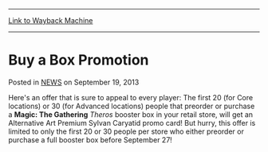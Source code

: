 
---
[Link to Wayback Machine](https://web.archive.org/web/20211016015301/https://magic.wizards.com/en/articles/archive/buy-box-promotion-2013-09-18)

[_metadata_:description]:- "Here's an offer that is sure to appeal to every player: The first 20 (for Core locations) or 30 (for Advanced locations) people that preorder or purchase a Magic: The Gathering Theros booster box in your retail store, will get an Alternative Art Premium Sylvan Caryatid promo card! But hurry, this offer is limited to only the first 20 or 30 people per store who either preorder"
[_metadata_:generator]:- "Drupal 7 (http://drupal.org)"
[_metadata_:node]:- "46536"
[_metadata_:path_date]:- "2013-09-18"
[_metadata_:publish_date]:- "2013-09-19"
[_metadata_:source]:- "div-main-content"
[_metadata_:title]:- "Buy a Box Promotion"
[_metadata_:wayback_capture_timestamp]:- "2021-10-16 01:53:01"
[_metadata_:wayback_raw_url]:- "https://web.archive.org/web/20211016015301id_/https://magic.wizards.com/en/articles/archive/buy-box-promotion-2013-09-18"
[_metadata_:wayback_url]:- "https://magic.wizards.com/en/articles/archive/buy-box-promotion-2013-09-18"
---


Buy a Box Promotion
===================



 Posted in [NEWS](/en/articles)
 on September 19, 2013 










Here's an offer that is sure to appeal to every player: The first 20 (for Core locations) or 30 (for Advanced locations) people that preorder or purchase a **Magic: The Gathering** *Theros* booster box in your retail store, will get an Alternative Art Premium Sylvan Caryatid promo card! But hurry, this offer is limited to only the first 20 or 30 people per store who either preorder or purchase a full booster box before September 27!







